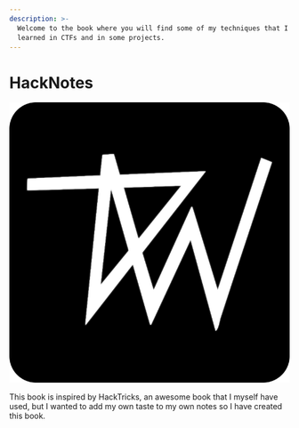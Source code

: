 ```yaml
---
description: >-
  Welcome to the book where you will find some of my techniques that I have
  learned in CTFs and in some projects.
---
```


# HackNotes

![](.gitbook/assets/wixnic-ico.png)

This book is inspired by HackTricks, an awesome book that I myself have used, but I wanted to add my own taste to my own notes so I have created this book.


